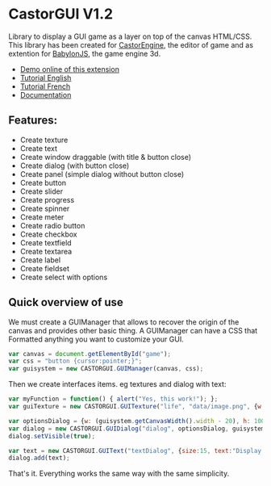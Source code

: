 # CastorGUI V1.2

Library to display a GUI game as a layer on top of the canvas HTML/CSS. This library has been created for [CastorEngine](http://www.castorengine.com/), the editor of game and as extention for [BabylonJS](http://www.babylonjs.com/), the game engine 3d.

* [Demo online of this extension](http://www.castorengine.com/babylon/demoCastorGUI/)
* [Tutorial English](https://github.com/dad72/CastorGUI/wiki)
* [Tutorial French](https://bitbucket.org/Dad72/castorengine/wiki/Utiliser%20le%20systeme%20GUI%20dans%20les%20scripts)
* [Documentation](https://github.com/dad72/CastorGUI/tree/master/doc)

## Features:

* Create texture
* Create text
* Create window draggable (with title & button close)
* Create dialog (with button close)
* Create panel (simple dialog without button close)
* Create button
* Create slider
* Create progress
* Create spinner
* Create meter
* Create radio button
* Create checkbox
* Create textfield
* Create textarea
* Create label
* Create fieldset
* Create select with options

## Quick overview of use 

We must create a GUIManager that allows to recover the origin of the canvas and provides other basic thing.
A GUIManager can have a CSS that Formatted anything you want to customize your GUI.

```javascript
var canvas = document.getElementById("game");
var css = "button {cursor:pointer;}";
var guisystem = new CASTORGUI.GUIManager(canvas, css);
```
Then we create interfaces items. eg textures and dialog with text:

```javascript
var myFunction = function() { alert("Yes, this work!"); };
var guiTexture = new CASTORGUI.GUITexture("life", "data/image.png", {w:50,h:50,x:10,y:0}, guisystem, myFunction);

var optionsDialog = {w: (guisystem.getCanvasWidth().width - 20), h: 100, x: 8, y: (guisystem.getCanvasWidth().height - 110)};
var dialog = new CASTORGUI.GUIDialog("dialog", optionsDialog, guisystem);
dialog.setVisible(true);

var text = new CASTORGUI.GUIText("textDialog", {size:15, text:"Display text here"}, guisystem, false);
dialog.add(text);
```
That's it. Everything works the same way with the same simplicity.
